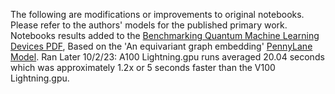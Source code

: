 The following are modifications or improvements to original notebooks. Please refer to the authors' models for the published primary work.
Notebooks results added to the [Benchmarking Quantum Machine Learning Devices PDF](https://www.chemicalqdevice.com/benchmarking-quantum-machine-learning-devices), Based on the 'An equivariant graph embedding' [PennyLane Model](https://pennylane.ai/qml/demos/tutorial_equivariant_graph_embedding). Ran Later 10/2/23: A100 Lightning.gpu runs averaged 20.04 seconds which was approximately 1.2x or 5 seconds faster than the V100 Lightning.gpu. 
